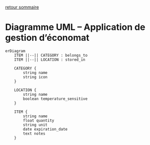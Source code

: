 [retour sommaire](../README.md)

# Diagramme UML – Application de gestion d’économat

```mermaid
erDiagram
    ITEM ||--|| CATEGORY : belongs_to
    ITEM ||--|| LOCATION : stored_in

    CATEGORY {
        string name
        string icon
    }

    LOCATION {
        string name
        boolean temperature_sensitive
    }

    ITEM {
        string name
        float quantity
        string unit
        date expiration_date
        text notes
    }

    
```
